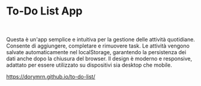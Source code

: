 <h1>To-Do List App</h1><br>
<p></p>Questa è un'app semplice e intuitiva per la gestione delle attività quotidiane. Consente di aggiungere, completare e rimuovere task. Le attività vengono salvate automaticamente nel localStorage, garantendo la persistenza dei dati anche dopo la chiusura del browser. Il design è moderno e responsive, adattato per essere utilizzato su dispositivi sia desktop che mobile.</p>

https://dorymrn.github.io/to-do-list/
